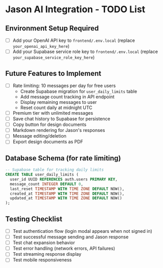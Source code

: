# Jason AI Integration - TODO List

## Environment Setup Required
- [ ] Add your OpenAI API key to `frontend/.env.local` (replace `your_openai_api_key_here`)
- [ ] Add your Supabase service role key to `frontend/.env.local` (replace `your_supabase_service_role_key_here`)

## Future Features to Implement
- [ ] Rate limiting: 10 messages per day for free users
  - Create Supabase migration for `user_daily_limits` table
  - Add message count tracking in API endpoint
  - Display remaining messages to user
  - Reset count daily at midnight UTC
- [ ] Premium tier with unlimited messages
- [ ] Save chat history to Supabase for persistence
- [ ] Copy button for design documents
- [ ] Markdown rendering for Jason's responses
- [ ] Message editing/deletion
- [ ] Export design documents as PDF

## Database Schema (for rate limiting)
```sql
-- Supabase table for tracking daily limits
CREATE TABLE user_daily_limits (
  user_id UUID REFERENCES auth.users PRIMARY KEY,
  message_count INTEGER DEFAULT 0,
  last_reset TIMESTAMP WITH TIME ZONE DEFAULT NOW(),
  created_at TIMESTAMP WITH TIME ZONE DEFAULT NOW(),
  updated_at TIMESTAMP WITH TIME ZONE DEFAULT NOW()
);
```

## Testing Checklist
- [ ] Test authentication flow (login modal appears when not signed in)
- [ ] Test successful message sending and Jason response
- [ ] Test chat expansion behavior
- [ ] Test error handling (network errors, API failures)
- [ ] Test streaming response display
- [ ] Test mobile responsiveness